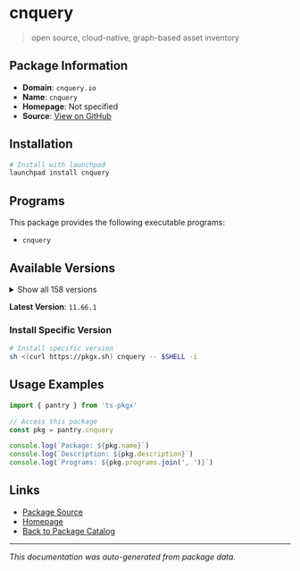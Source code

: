 # cnquery

> open source, cloud-native, graph-based asset inventory

## Package Information

- **Domain**: `cnquery.io`
- **Name**: `cnquery`
- **Homepage**: Not specified
- **Source**: [View on GitHub](https://github.com/pkgxdev/pantry/tree/main/projects/cnquery.io/package.yml)

## Installation

```bash
# Install with launchpad
launchpad install cnquery
```

## Programs

This package provides the following executable programs:

- `cnquery`

## Available Versions

<details>
<summary>Show all 158 versions</summary>

- `11.66.1`, `11.66.0`, `11.65.0`, `11.64.0`, `11.63.1`
- `11.63.0`, `11.62.1`, `11.62.0`, `11.61.0`, `11.60.0`
- `11.59.0`, `11.58.0`, `11.57.2`, `11.57.1`, `11.57.0`
- `11.56.0`, `11.55.0`, `11.54.0`, `11.53.2`, `11.53.1`
- `11.53.0`, `11.52.0`, `11.51.2`, `11.51.1`, `11.51.0`
- `11.50.0`, `11.49.0`, `11.48.0`, `11.47.1`, `11.47.0`
- `11.46.2`, `11.46.1`, `11.46.0`, `11.45.1`, `11.45.0`
- `11.44.0`, `11.43.0`, `11.42.0`, `11.41.0`, `11.40.0`
- `11.39.0`, `11.38.0`, `11.37.1`, `11.37.0`, `11.36.2`
- `11.36.1`, `11.36.0`, `11.35.0`, `11.34.0`, `11.33.1`
- `11.33.0`, `11.32.0`, `11.31.1`, `11.31.0`, `11.30.2`
- `11.30.1`, `11.30.0`, `11.29.0`, `11.28.1`, `11.28.0`
- `11.27.0`, `11.26.0`, `11.25.0`, `11.24.0`, `11.23.2`
- `11.23.1`, `11.23.0`, `11.22.0`, `11.21.1`, `11.21.0`
- `11.20.1`, `11.20.0`, `11.19.1`, `11.19.0`, `11.18.0`
- `11.17.0`, `11.16.1`, `11.16.0`, `11.15.1`, `11.15.0`
- `11.14.1`, `11.14.0`, `11.13.2`, `11.13.1`, `11.13.0`
- `11.12.2`, `11.12.1`, `11.12.0`, `11.11.0`, `11.10.0`
- `11.9.1`, `11.9.0`, `11.8.0`, `11.7.3`, `11.7.2`
- `11.7.1`, `11.7.0`, `11.6.3`, `11.6.2`, `11.6.1`
- `11.6.0`, `11.5.0`, `11.4.3`, `11.4.2`, `11.4.1`
- `11.4.0`, `11.3.1`, `11.3.0`, `11.2.0`, `11.1.1`
- `11.1.0`, `11.0.2`, `11.0.1`, `11.0.0`, `10.12.2`
- `10.12.1`, `10.12.0`, `10.11.1`, `10.11.0`, `10.10.0`
- `10.9.3`, `10.9.2`, `10.9.1`, `10.9.0`, `10.8.4`
- `10.8.3`, `10.8.2`, `10.8.1`, `10.8.0`, `10.7.3`
- `10.7.2`, `10.7.1`, `10.7.0`, `10.6.1`, `10.6.0`
- `10.5.0`, `10.4.2`, `10.4.1`, `10.4.0`, `10.3.4`
- `10.3.3`, `10.3.2`, `10.3.1`, `10.3.0`, `10.2.0`
- `10.1.6`, `10.1.5`, `10.1.4`, `10.1.3`, `10.1.2`
- `10.1.1`, `10.1.0`, `10.0.3`, `10.0.2`, `10.0.1`
- `10.0.0`, `9.14.0`, `9.13.0`

</details>

**Latest Version**: `11.66.1`

### Install Specific Version

```bash
# Install specific version
sh <(curl https://pkgx.sh) cnquery -- $SHELL -i
```

## Usage Examples

```typescript
import { pantry } from 'ts-pkgx'

// Access this package
const pkg = pantry.cnquery

console.log(`Package: ${pkg.name}`)
console.log(`Description: ${pkg.description}`)
console.log(`Programs: ${pkg.programs.join(', ')}`)
```

## Links

- [Package Source](https://github.com/pkgxdev/pantry/tree/main/projects/cnquery.io/package.yml)
- [Homepage](#)
- [Back to Package Catalog](../../package-catalog.md)

---

*This documentation was auto-generated from package data.*
